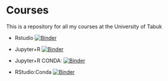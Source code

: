 # Courses
This is a repository for all my courses at the University of Tabuk
-  Rstudio  [![Binder](https://mybinder.org/badge_logo.svg)](https://mybinder.org/v2/gh/balsaedi/Courses/main?urlpath=rstudio)
- Jupyter+R [![Binder](https://mybinder.org/badge_logo.svg)](https://mybinder.org/v2/gh/balsaedi/Courses/main)

- Jupyter+R CONDA: [![Binder](http://mybinder.org/badge_logo.svg)](http://mybinder.org/v2/gh/binder-examples/r-conda/master?filepath=index.ipynb)

- RStudio:Conda [![Binder](http://mybinder.org/badge_logo.svg)](http://mybinder.org/v2/gh/binder-examples/r-conda/master?urlpath=rstudio)
